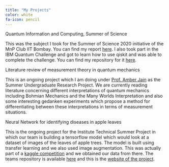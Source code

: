 ```yaml
---
title: "My Projects"
color: white
fa-icon: pencil
---
```


<div class="container">
  <div class="row">
    <div class="col-sm-12 col-md-4">
      <div class="custom-column">
        <div class="custom-column-header">Quantum Information and Computing, Summer of Science</div>
        <div class="custom-column-content">
          <p>This was the subject I took for the Summer of Science 2020 initiative of the MnP Club IIT Bombay. You can find my report <a href="https://github.com/mahadevans2432/Quantum-Information-and-Computing-SoS-2020">here</a>. I also took part in the IBM Quantum Challenge and got to learn how to use qiskit and was able to complete the challenge. You can find my repository for it <a href="https://github.com/mahadevans2432/IBM-Quantum-Challenge">here</a>.
    </p>
        </div>
      </div>
    </div>
    <div class="col-sm-12 col-md-4">
      <div class="custom-column">        
        <div class="custom-column-header">Literature review of measurement theory in quantum mechanics</div>
        <div class="custom-column-content">
          <p>This is an ongoing project which I am doing under <a href="http://ether.chem.iitb.ac.in/people/Faculty/prof/ajain.html">Prof. Amber Jain</a> as the Summer Undergraduate Research Project. We are currently reading literature concerning different interpretations of quantum mechanics including Bohmian Mechanics and the Many Worlds Interpretation and also some interesting gedanken experiments which propose a method for differentiating between these interpretations in terms of measurement situations.
    </p>
        </div>
      </div>
    </div>
    <div class="col-sm-12 col-md-4">
      <div class="custom-column">
        <div class="custom-column-header">Neural Network for identifying diseases in apple leaves</div>
        <div class="custom-column-content">
          <p>This is the ongoing project for the Institute Technical Summer Project in which our team is building a tensorflow model which would look at a dataset of images of the leaves of apple trees. The model is built using transfer learning and we also used image augmentation. This was actually part of a <a href="https://www.kaggle.com/c/plant-pathology-2020-fgvc7/overview">kaggle competition</a> and we obtained our data from there. The teams repository is available <a href="https://github.com/Leaf-Scrutiny-Department">here</a> and this is the <a href="https://leafscrutinydepartment-test.herokuapp.com/">website of the project</a>.
    </p>
  </div>
        </div>
      </div>
    </div>
  </div>
